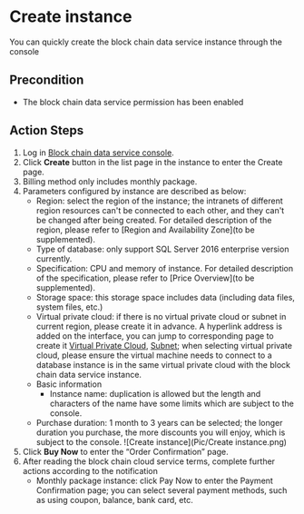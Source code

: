 # Create instance
You can quickly create the block chain data service instance through the console

## Precondition
* The block chain data service permission has been enabled

## Action Steps
1. Log in [Block chain data service console](https://bds-console.jdcloud.com/block/list). 
2. Click **Create** button in the list page in the instance to enter the Create page.
3. Billing method only includes monthly package.
4. Parameters configured by instance are described as below:
    * Region: select the region of the instance; the intranets of different region resources can't be connected to each other, and they can't be changed after being created. For detailed description of the region, please refer to [Region and Availability Zone](to be supplemented).
    * Type of database: only support SQL Server 2016 enterprise version currently.
    * Specification: CPU and memory of instance. For detailed description of the specification, please refer to  [Price Overview](to be supplemented).
    * Storage space: this storage space includes data (including data files, system files, etc.)
    * Virtual private cloud: if there is no virtual private cloud or subnet in current region, please create it in advance. A hyperlink address is added on the interface, you can jump to corresponding page to create it [Virtual Private Cloud](https://console.jdcloud.com/host/vpc/list), [Subnet](https://console.jdcloud.com/host/subnet/list); when selecting virtual private cloud, please ensure the virtual machine needs to connect to a database instance is in the same virtual private cloud with the block chain data service instance.
    * Basic information
        *   Instance name: duplication is allowed but the length and characters of the name have some limits which are subject to the console.
    * Purchase duration: 1 month to 3 years can be selected; the longer duration you purchase, the more discounts you will enjoy, which is subject to the console.
    ![Create instance](Pic/Create instance.png)
5. Click **Buy Now** to enter the “Order Confirmation” page.
6. After reading the block chain cloud service terms, complete further actions according to the notification 
    * Monthly package instance: click Pay Now to enter the Payment Confirmation page; you can select several payment methods, such as using coupon, balance, bank card, etc.
